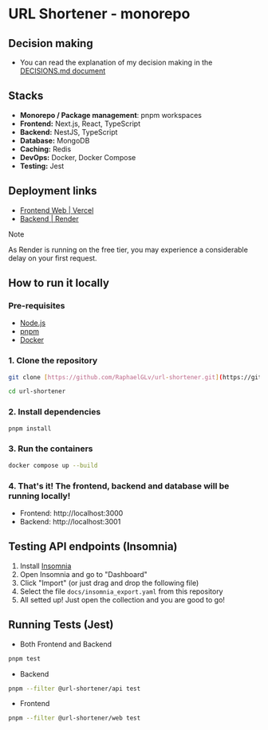 # URL Shortener - monorepo

## Decision making
- You can read the explanation of my decision making in the [DECISIONS.md document](./DECISIONS.md)

## Stacks
- **Monorepo / Package management**: pnpm workspaces
- **Frontend:** Next.js, React, TypeScript
- **Backend:** NestJS, TypeScript
- **Database:** MongoDB
- **Caching:** Redis
- **DevOps:** Docker, Docker Compose
- **Testing:** Jest

## Deployment links
- [Frontend Web | Vercel](https://url-shortener-web-red.vercel.app/)
- [Backend | Render](https://url-shortener-api-kbgj.onrender.com)
> [!NOTE]
> As Render is running on the free tier, you may experience a considerable delay on your first request.

## How to run it locally
### Pre-requisites
* [Node.js](https://nodejs.org/en/)
* [pnpm](https://pnpm.io/installation)
* [Docker](https://www.docker.com/products/docker-desktop/)

### 1. Clone the repository
```bash
git clone [https://github.com/RaphaelGLv/url-shortener.git](https://github.com/RaphaelGLv/url-shortener.git)

cd url-shortener
```
### 2. Install dependencies
```bash
pnpm install
```
### 3. Run the containers
```bash
docker compose up --build
```
### 4. That's it! The frontend, backend and database will be running locally!
- Frontend: http://localhost:3000
- Backend: http://localhost:3001

## Testing API endpoints (Insomnia)
1. Install [Insomnia](https://insomnia.rest/download)
2. Open Insomnia and go to "Dashboard"
3. Click "Import" (or just drag and drop the following file)
4. Select the file `docs/insomnia_export.yaml` from this repository
5. All setted up! Just open the collection and you are good to go!

## Running Tests (Jest)
- Both Frontend and Backend
``` bash
pnpm test
```

- Backend
``` bash
pnpm --filter @url-shortener/api test
```

- Frontend
``` bash
pnpm --filter @url-shortener/web test
```
